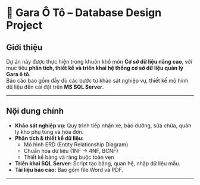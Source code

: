 # 🚗 Gara Ô Tô – Database Design Project

##  Giới thiệu
Dự án này được thực hiện trong khuôn khổ môn **Cơ sở dữ liệu nâng cao**, với mục tiêu **phân tích, thiết kế và triển khai hệ thống cơ sở dữ liệu quản lý Gara ô tô**.  
Báo cáo bao gồm đầy đủ các bước từ khảo sát nghiệp vụ, thiết kế mô hình dữ liệu đến cài đặt trên **MS SQL Server**.

---

##  Nội dung chính
- **Khảo sát nghiệp vụ:** Quy trình tiếp nhận xe, bảo dưỡng, sửa chữa, quản lý kho phụ tùng và hóa đơn.
- **Phân tích & thiết kế dữ liệu:**  
  - Mô hình ERD (Entity Relationship Diagram)  
  - Chuẩn hóa dữ liệu (1NF → 4NF, BCNF)  
  - Thiết kế bảng và ràng buộc toàn vẹn
- **Triển khai SQL Server:** Script tạo bảng, quan hệ, nhập dữ liệu mẫu.
- **Tài liệu báo cáo:** Bao gồm file Word và PDF.

---


